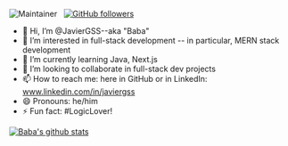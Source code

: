 ![Maintainer](https://img.shields.io/badge/maintainer-JavierGSS-blue) &nbsp; [![GitHub followers](https://img.shields.io/github/followers/JavierGSS.svg?style=social&label=Follow&maxAge=2592000)](https://github.com/JavierGSS?tab=followers)

- 👋 Hi, I’m @JavierGSS--aka "Baba"
- 👀 I’m interested in full-stack development -- in particular, MERN stack development
- 🌱 I’m currently learning Java, Next.js
- 💞️ I’m looking to collaborate in full-stack dev projects
- 📫 How to reach me: here in GitHub or in LinkedIn: www.linkedin.com/in/javiergss
- 😄 Pronouns: he/him
- ⚡ Fun fact: #LogicLover!

[![Baba's github stats](https://github-readme-stats.vercel.app/api?username=JavierGSS&theme=blue-green)](https://github.com/JavierGSS/github-readme-stats)
<!---
JavierGSS/JavierGSS is a ✨ special ✨ repository because its `README.md` (this file) appears on your GitHub profile.
You can click the Preview link to take a look at your changes.
--->
